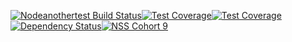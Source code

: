 [![Nodeanothertest
Build Status](https://travis-ci.org/pafford14/nodeanothertest.svg?branch=master)](https://travis-ci.org/pafford14/nodeanothertest)[![Test Coverage](https://codeclimate.com/github/pafford14/nodeanothertest/badges/coverage.svg)](https://codeclimate.com/github/pafford14/nodeanothertest/coverage)[![Test Coverage](https://codeclimate.com/github/pafford14/nodeanothertest/badges/coverage.svg)](https://codeclimate.com/github/pafford14/nodeanothertest/coverage)[![Dependency Status](https://david-dm.org/pafford14/nodeanothertest.svg)](https://david-dm.org/pafford14/nodeanothertest)[![NSS Cohort 9](https://img.shields.io/badge/NSS-Cohort%209-ff69b4.svg)](http://nashvillesoftwareschool.com)

